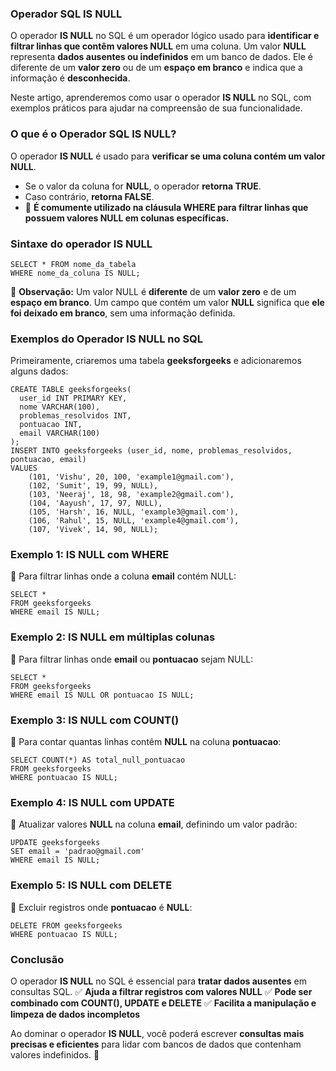 ### **Operador SQL IS NULL**

O operador **IS NULL** no SQL é um operador lógico usado para **identificar e filtrar linhas que contêm valores NULL** em uma coluna. Um valor **NULL** representa **dados ausentes ou indefinidos** em um banco de dados. Ele é diferente de um **valor zero** ou de um **espaço em branco** e indica que a informação é **desconhecida**.

Neste artigo, aprenderemos como usar o operador **IS NULL** no SQL, com exemplos práticos para ajudar na compreensão de sua funcionalidade.

### **O que é o Operador SQL IS NULL?**

O operador **IS NULL** é usado para **verificar se uma coluna contém um valor NULL**.

- Se o valor da coluna for **NULL**, o operador **retorna TRUE**.
- Caso contrário, **retorna FALSE**. 
- 📌 **É comumente utilizado na cláusula WHERE para filtrar linhas que possuem valores NULL em colunas específicas.**

### **Sintaxe do operador IS NULL**

```
SELECT * FROM nome_da_tabela  
WHERE nome_da_coluna IS NULL;
```

📌 **Observação:** Um valor NULL é **diferente** de um **valor zero** e de um **espaço em branco**. Um campo que contém um valor **NULL** significa que **ele foi deixado em branco**, sem uma informação definida.

### **Exemplos do Operador IS NULL no SQL**

Primeiramente, criaremos uma tabela **geeksforgeeks** e adicionaremos alguns dados:

```
CREATE TABLE geeksforgeeks(
  user_id INT PRIMARY KEY,
  nome VARCHAR(100),
  problemas_resolvidos INT,
  pontuacao INT,
  email VARCHAR(100)
);
INSERT INTO geeksforgeeks (user_id, nome, problemas_resolvidos, pontuacao, email)
VALUES
    (101, 'Vishu', 20, 100, 'example1@gmail.com'),
    (102, 'Sumit', 19, 99, NULL),
    (103, 'Neeraj', 18, 98, 'example2@gmail.com'),
    (104, 'Aayush', 17, 97, NULL),
    (105, 'Harsh', 16, NULL, 'example3@gmail.com'),
    (106, 'Rahul', 15, NULL, 'example4@gmail.com'),
    (107, 'Vivek', 14, 90, NULL);
```

### **Exemplo 1: IS NULL com WHERE**

📌 Para filtrar linhas onde a coluna **email** contém NULL:

```
SELECT *  
FROM geeksforgeeks  
WHERE email IS NULL;
```

### **Exemplo 2: IS NULL em múltiplas colunas**

📌 Para filtrar linhas onde **email** ou **pontuacao** sejam NULL:

```
SELECT *  
FROM geeksforgeeks  
WHERE email IS NULL OR pontuacao IS NULL;
```

### **Exemplo 3: IS NULL com COUNT()**

📌 Para contar quantas linhas contêm **NULL** na coluna **pontuacao**:

```
SELECT COUNT(*) AS total_null_pontuacao  
FROM geeksforgeeks  
WHERE pontuacao IS NULL;
```

### **Exemplo 4: IS NULL com UPDATE**

📌 Atualizar valores **NULL** na coluna **email**, definindo um valor padrão:

```
UPDATE geeksforgeeks  
SET email = 'padrao@gmail.com'  
WHERE email IS NULL;
```

### **Exemplo 5: IS NULL com DELETE**

📌 Excluir registros onde **pontuacao** é **NULL**:

```
DELETE FROM geeksforgeeks  
WHERE pontuacao IS NULL;
```

### **Conclusão**

O operador **IS NULL** no SQL é essencial para **tratar dados ausentes** em consultas SQL. 
✅ **Ajuda a filtrar registros com valores NULL** 
✅ **Pode ser combinado com COUNT(), UPDATE e DELETE** 
✅ **Facilita a manipulação e limpeza de dados incompletos**

Ao dominar o operador **IS NULL**, você poderá escrever **consultas mais precisas e eficientes** para lidar com bancos de dados que contenham valores indefinidos. 🚀

